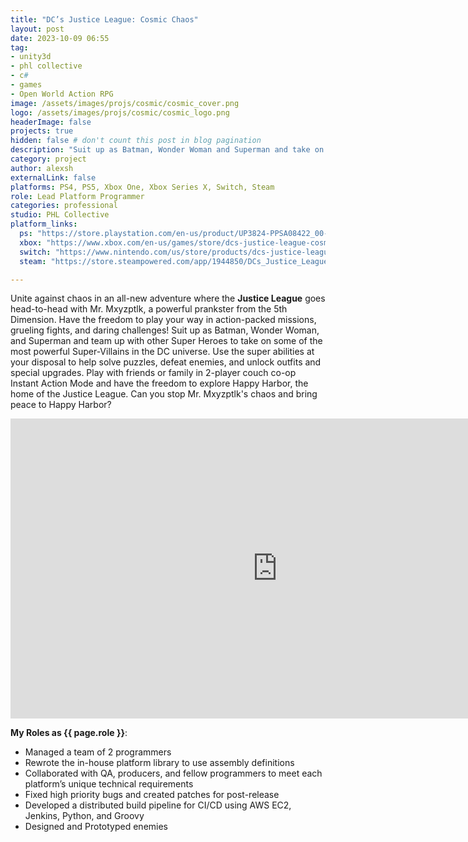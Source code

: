 ```yaml
---
title: "DC’s Justice League: Cosmic Chaos"
layout: post
date: 2023-10-09 06:55
tag: 
- unity3d
- phl collective
- c#
- games
- Open World Action RPG
image: /assets/images/projs/cosmic/cosmic_cover.png
logo: /assets/images/projs/cosmic/cosmic_logo.png
headerImage: false
projects: true
hidden: false # don't count this post in blog pagination
description: "Suit up as Batman, Wonder Woman and Superman and take on some of the most powerful Super-Villains in the DC universe with DC’s Justice League: Cosmic Chaos."
category: project
author: alexsh
externalLink: false
platforms: PS4, PS5, Xbox One, Xbox Series X, Switch, Steam
role: Lead Platform Programmer
categories: professional
studio: PHL Collective
platform_links:
  ps: "https://store.playstation.com/en-us/product/UP3824-PPSA08422_00-JUSTICEBASEGAME1"
  xbox: "https://www.xbox.com/en-us/games/store/dcs-justice-league-cosmic-chaos/9nm1cjpxhc8k"
  switch: "https://www.nintendo.com/us/store/products/dcs-justice-league-cosmic-chaos-switch/"
  steam: "https://store.steampowered.com/app/1944850/DCs_Justice_League_Cosmic_Chaos/"

---
```

Unite against chaos in an all-new adventure where the **Justice League** goes head-to-head with Mr. Mxyzptlk, a powerful prankster from the 5th Dimension. Have the freedom to play your way in action-packed missions, grueling fights, and daring challenges! Suit up as Batman, Wonder Woman, and Superman and team up with other Super Heroes to take on some of the most powerful Super-Villains in the DC universe. Use the super abilities at your disposal to help solve puzzles, defeat enemies, and unlock outfits and special upgrades. Play with friends or family in 2-player couch co-op Instant Action Mode and have the freedom to explore Happy Harbor, the home of the Justice League. Can you stop Mr. Mxyzptlk's chaos and bring peace to Happy Harbor?

<iframe width="854" height="480" src="https://www.youtube.com/embed/yoHG477IKOM" title="DC&#39;s Justice League: Cosmic Chaos - Launch Trailer | PS5 &amp; PS4 Games" frameborder="0" allow="accelerometer; autoplay; clipboard-write; encrypted-media; gyroscope; picture-in-picture; web-share" referrerpolicy="strict-origin-when-cross-origin" allowfullscreen></iframe>

**My Roles as {{ page.role }}**:

- Managed a team of 2 programmers
- Rewrote the in-house platform library to use assembly definitions
- Collaborated with QA, producers, and fellow programmers to meet each platform’s unique technical requirements
- Fixed high priority bugs and created patches for post-release
- Developed a distributed build pipeline for CI/CD using AWS EC2, Jenkins, Python, and Groovy
- Designed and Prototyped enemies